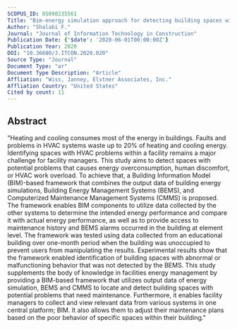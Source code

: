 ```yaml
---
SCOPUS_ID: 85090235561
Title: "Bim-energy simulation approach for detecting building spaces with faults and problematic behavior"
Author: "Shalabi F."
Journal: "Journal of Information Technology in Construction"
Publication Date: {'$date': '2020-06-01T00:00:00Z'}
Publication Year: 2020
DOI: "10.36680/J.ITCON.2020.020"
Source Type: "Journal"
Document Type: "ar"
Document Type Description: "Article"
Affliation: "Wiss, Janney, Elstner Associates, Inc."
Affliation Country: "United States"
Cited by count: 11
---
```


## Abstract
"Heating and cooling consumes most of the energy in buildings. Faults and problems in HVAC systems waste up to 20% of heating and cooling energy. Identifying spaces with HVAC problems within a facility remains a major challenge for facility managers. This study aims to detect spaces with potential problems that causes energy overconsumption, human discomfort, or HVAC work overload. To achieve that, a Building Information Model (BIM)-based framework that combines the output data of building energy simulations, Building Energy Management Systems (BEMS), and Computerized Maintenance Management Systems (CMMS) is proposed. The framework enables BIM components to utilize data collected by the other systems to determine the intended energy performance and compare it with actual energy performance, as well as to provide access to maintenance history and BEMS alarms occurred in the building at element level. The framework was tested using data collected from an educational building over one-month period when the building was unoccupied to prevent users from manipulating the results. Experimental results show that the framework enabled identification of building spaces with abnormal or malfunctioning behavior that was not detected by the BEMS. This study supplements the body of knowledge in facilities energy management by providing a BIM-based framework that utilizes output data of energy simulation, BEMS and CMMS to locate and detect building spaces with potential problems that need maintenance. Furthermore, it enables facility managers to collect and view relevant data from various systems in one central platform; BIM. It also allows them to adjust their maintenance plans based on the poor behavior of specific spaces within their building."
